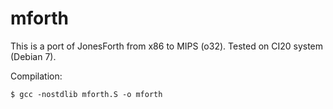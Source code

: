 mforth
======

This is a port of JonesForth from x86 to MIPS (o32).
Tested on CI20 system (Debian 7).

Compilation:
```
$ gcc -nostdlib mforth.S -o mforth
```

